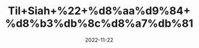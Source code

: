 ---
title: 'Til+Siah+%22+%d8%aa%d9%84+%d8%b3%db%8c%d8%a7%db%81'
date: '2022-11-22' 
metatag: '' 
inventory: '0' 
draft: false 
# meta description 
shortDescripton: 'Black+Sesame+Seeds%22++Regularly+eating+black+sesame+seeds+could+reduce+oxidation+in+the+body%2c+improve+blood+pressure%2c+and+provide+antioxidants.'
description: 'Seed+%d8%aa%d8%ae%d9%85++%d8%a8%db%8c%d8%ac'
longdescription: ''
tags: ''
brand: ''
subCategory: ''
unit: '250 gm-Pk'
sellCount: '0'
featured: True
# product Price
price: '150.0'
# Product Short Description
shortDescription: 'Black+Sesame+Seeds%22++Regularly+eating+black+sesame+seeds+could+reduce+oxidation+in+the+body%2c+improve+blood+pressure%2c+and+provide+antioxidants.'
productID: 'B426E56F-6B3B-ED11-996A-005056B3A416'
type: 'products'
category: 'Seed+%d8%aa%d8%ae%d9%85++%d8%a8%db%8c%d8%ac' 
thumnailproduct: 'https://eraconnect.blob.core.windows.net/product-images/aminsaddiquidawakhana/7ca5e1e2-c9d5-4142-9e03-c092b153b05a.webp' 
images:
  - image: 'https://eraconnect.blob.core.windows.net/product-images/aminsaddiquidawakhana/7ca5e1e2-c9d5-4142-9e03-c092b153b05a.webp'  
Variants:
---